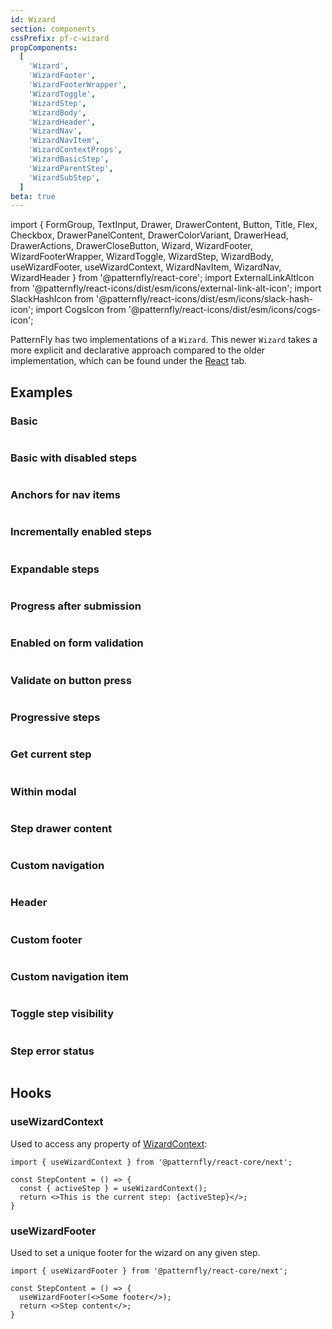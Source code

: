 ```yaml
---
id: Wizard
section: components
cssPrefix: pf-c-wizard
propComponents:
  [
    'Wizard',
    'WizardFooter',
    'WizardFooterWrapper',
    'WizardToggle',
    'WizardStep',
    'WizardBody',
    'WizardHeader',
    'WizardNav',
    'WizardNavItem',
    'WizardContextProps',
    'WizardBasicStep',
    'WizardParentStep',
    'WizardSubStep',
  ]
beta: true
---
```


import {
FormGroup,
TextInput,
Drawer,
DrawerContent,
Button,
Title,
Flex,
Checkbox,
DrawerPanelContent,
DrawerColorVariant,
DrawerHead,
DrawerActions,
DrawerCloseButton,
Wizard,
WizardFooter,
WizardFooterWrapper,
WizardToggle,
WizardStep,
WizardBody,
useWizardFooter,
useWizardContext,
WizardNavItem,
WizardNav,
WizardHeader
} from '@patternfly/react-core';
import ExternalLinkAltIcon from '@patternfly/react-icons/dist/esm/icons/external-link-alt-icon';
import SlackHashIcon from '@patternfly/react-icons/dist/esm/icons/slack-hash-icon';
import CogsIcon from '@patternfly/react-icons/dist/esm/icons/cogs-icon';

PatternFly has two implementations of a `Wizard`. This newer `Wizard` takes a more explicit and declarative approach compared to the older implementation, which can be found under the [React](/components/wizard/react) tab.

## Examples

### Basic

```ts file="./WizardBasic.tsx"
```

### Basic with disabled steps

```ts file="./WizardBasicDisabledSteps.tsx"
```

### Anchors for nav items

```ts file="./WizardWithNavAnchors.tsx"
```

### Incrementally enabled steps

```ts file="./WizardStepVisitRequired.tsx"
```

### Expandable steps

```ts file="./WizardExpandableSteps.tsx"
```

### Progress after submission

```ts file="./WizardWithSubmitProgress.tsx"
```

### Enabled on form validation

```ts file="./WizardEnabledOnFormValidation.tsx"
```

### Validate on button press

```ts file="./WizardValidateOnButtonPress.tsx"
```

### Progressive steps

```ts file="./WizardProgressiveSteps.tsx"
```

### Get current step

```ts file="./WizardGetCurrentStep.tsx"
```

### Within modal

```ts file="./WizardWithinModal.tsx"
```

### Step drawer content

```ts file="./WizardStepDrawerContent.tsx"
```

### Custom navigation

```ts file="./WizardWithCustomNav.tsx"
```

### Header

```ts file="./WizardWithHeader.tsx"
```

### Custom footer

```ts file="./WizardWithCustomFooter.tsx"
```

### Custom navigation item

```ts file="./WizardWithCustomNavItem.tsx"
```

### Toggle step visibility

```ts file="./WizardToggleStepVisibility.tsx"
```

### Step error status

```ts file="./WizardStepErrorStatus.tsx"
```

## Hooks

### useWizardContext

Used to access any property of [WizardContext](#wizardcontextprops):

```noLive
import { useWizardContext } from '@patternfly/react-core/next';

const StepContent = () => {
  const { activeStep } = useWizardContext();
  return <>This is the current step: {activeStep}</>;
}
```

### useWizardFooter

Used to set a unique footer for the wizard on any given step.

```noLive
import { useWizardFooter } from '@patternfly/react-core/next';

const StepContent = () => {
  useWizardFooter(<>Some footer</>);
  return <>Step content</>;
}
```
